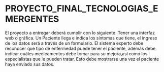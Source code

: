 # PROYECTO_FINAL_TECNOLOGIAS_EMERGENTES
 El proyecto a entregar deberá cumplir con lo siguiente: Tener una interfaz web o gráfica.  Un Paciente llega e indica los síntomas que tiene, el ingreso de los datos será a través de un formulario.  El sistema experto debe reconocer que tipo de enfermedad puede tener el paciente, además debe indicar cuáles medicamentos debe tomar para su mejora,así como los especialistas que  le pueden tratar. Esto debe mostrarse una vez el paciente haya enviado sus datos.
